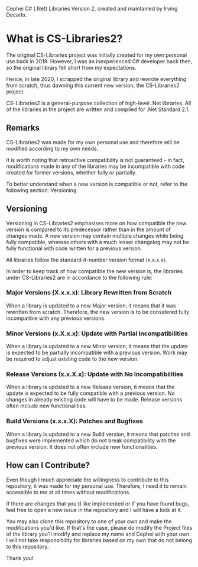 Cephei C# (.Net) Libraries Version 2,
created and maintained by Irving Decarlo.

# What is CS-Libraries2?

The original CS-Libraries project was initially created for my own personal use back in 2019. However, I was an inexperienced C# developer back then, so the original library fell short from my expectations.

Hence, in late 2020, I scrapped the original library and rewrote everything from scratch, thus dawning this current new version, the CS-Libraries2 project.

CS-Libraries2 is a general-purpose collection of high-level .Net libraries. All of the libraries in the project are written and compiled for .Net Standard 2.1.

## Remarks

CS-Libraries2 was made for my own personal use and therefore will be modified according to my own needs.

It is worth noting that retroactive compatibility is not guaranteed - in fact, modifications made in any of the libraries may be incompatible with code created for former versions, whether fully or partially.

To better understand when a new version is compatible or not, refer to the following section: Versioning.

## Versioning

Versioning in CS-Libraries2 emphasises more on how compatible the new version is compared to its predecessor rather than in the amount of changes made. A new version may contain multiple changes while being fully compatible, whereas others with a much lesser changelog may not be fully functional with code written for a previous version.

All libraries follow the standard 4-number version format (x.x.x.x).

In order to keep track of how compatible the new version is, the libraries under CS-Libraries2 are in accordance to the following rule:

### Major Versions (X.x.x.x): Library Rewritten from Scratch

When a library is updated to a new Major version, it means that it was rewritten from scratch. Therefore, the new version is to be considered fully incompatible with any previous versions.

### Minor Versions (x.X.x.x): Update with Partial Incompatibilities

When a library is updated to a new Minor version, it means that the update is expected to be partially incompatible with a previous version. Work may be required to adjust existing code to the new version.

### Release Versions (x.x.X.x): Update with No Incompatibilities

When a library is updated to a new Release version, it means that the update is expected to be fully compatible with a previous version. No changes in already existing code will have to be made. Release versions often include new functionalities.

### Build Versions (x.x.x.X): Patches and Bugfixes

When a library is updated to a new Build version, it means that patches and bugfixes were implemented which do not break compatibility with the previous version. It does not often include new functionalities.

## How can I Contribute?

Even though I much appreciate the willingness to contribute to this repository, it was made for my personal use. Therefore, I need it to remain accessible to me at all times without modifications.

If there are changes that you'd like implemented or if you have found bugs, feel free to open a new issue in the repository and I will have a look at it.

You may also clone this repository to one of your own and make the modifications you'd like. If that's the case, please do modify the Project files of the library you'll modify and replace my name and Cephei with your own. I will not take responsibility for libraries based on my own that do not belong to this repository.

Thank you!
